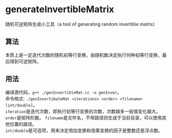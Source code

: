 # generateInvertibleMatrix
随机可逆矩阵生成小工具（a tool of generating random invertible matrix）

## 算法  

本质上是一定迭代次数的随机初等行变换，由随机数决定执行何种初等行变换，最后得到可逆矩阵。  

## 用法  

编译源代码，`g++ ./genInvertibleMat.cc -o genInver`。  
命令格式: `./genInvertibaleMat <iterations> <order> <filename> [int/double]`。  
`iteration`是迭代次数，即执行初等行变换的次数，次数越多一般值变化越大。  
`order`是矩阵阶数。
`filename`是文件名，不带路径则生成于当前目录，可以使用其他位置的路径。  
`int/double`是可选项，用来决定倍加变换和倍乘变换的因子是整数还是浮点数。  

